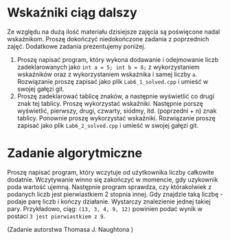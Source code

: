 # Wskaźniki ciąg dalszy

Ze względu na dużą ilość materiału dzisiejsze zajęcia są poświęcone nadal wskaźnikom. Proszę dokończyć niedokończone zadania z poprzednich zajęć. Dodatkowe zadania prezentujemy poniżej. 


1. Proszę napisać program, który wykona dodawanie i odejmowanie liczb zadeklarowanych jako `int a = 5; int b = 8;` z wykorzystaniem wskaźników oraz z wykorzystaniem wskaźnika i samej liczby `a`. Rozwiązanie proszę zapisać jako plik `Lab6_1_solved.cpp` i umieść w swojej gałęzi git.
1. Proszę zadeklarować tablicę znaków, a następnie wyświetlić co drugi znak tej tablicy. Proszę wykorzystać wskaźniki. Następnie porszę wyświetlić, pierwszy, drugi, czwarty, siódmy, itd. (poprzedni + n) znak tablicy. Ponownie proszę wykorzystać wskaźniki. Rozwiązanie proszę zapisać jako plik `Lab6_2_solved.cpp` i umieść w swojej gałęzi git.


# Zadanie algorytmiczne

Proszę napisać program, który wczytuje od użytkownika liczby całkowite dodatnie. Wczytywanie winno się zakończyć w momencie, gdy uzykownik poda wartość ujemną. Następnie program sprawdza, czy którakolwiek z podanych liczb jest pierwiastkiem 2 stopnia innej. Gdy znajdzie taką liczbę - podaje parę liczb i kończy działanie. Wystarczy znalezienie jednej takiej pary. Przykładowo, ciąg: `(13, 3, 4, 9, 12)` powinien podać wynik w postaci `3 jest pierwiastkiem z 9`.

(Zadanie autorstwa Thomasa J. Naughtona )